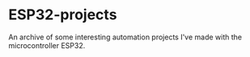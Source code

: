 # ESP32-projects
An archive of some interesting automation projects I've made with the microcontroller ESP32. 

